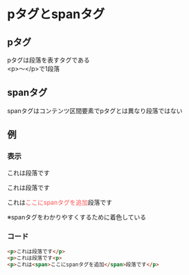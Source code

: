 # pタグとspanタグ
## pタグ
pタグは段落を表すタグである  
&lt;p&gt;～&lt;/p&gt;で1段落
## spanタグ
spanタグはコンテンツ区間要素でpタグとは異なり段落ではない

## 例
### 表示
<p>これは段落です</p>
<p>これは段落です<p>
<p>これは<span style="color:#ff5555;">ここにspanタグを追加</span>段落です</p>
※spanタグをわかりやすくするために着色している

### コード
```html
<p>これは段落です</p>
<p>これは段落です<p>
<p>これは<span>ここにspanタグを追加</span>段落です</p>
```